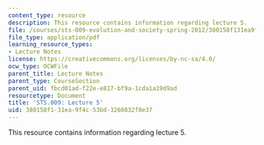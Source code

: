```yaml
---
content_type: resource
description: This resource contains information regarding lecture 5.
file: /courses/sts-009-evolution-and-society-spring-2012/380158f131ea9f4c53bd3260832f8e37_MITSTS_009S12_lec5.pdf
file_type: application/pdf
learning_resource_types:
- Lecture Notes
license: https://creativecommons.org/licenses/by-nc-sa/4.0/
ocw_type: OCWFile
parent_title: Lecture Notes
parent_type: CourseSection
parent_uid: fbcd01ad-f22e-e817-bf9a-1cda1a19d9ad
resourcetype: Document
title: 'STS.009: Lecture 5'
uid: 380158f1-31ea-9f4c-53bd-3260832f8e37
---
```

This resource contains information regarding lecture 5.